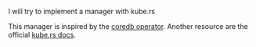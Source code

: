 I will try to implement a manager with kube.rs

This manager is inspired by the [coredb operator](https://github.com/CoreDB-io/coredb/tree/main/coredb-operator).
Another resource are the official [kube.rs docs](https://kube.rs/controllers/intro/).
